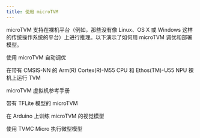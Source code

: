 ```yaml
---
title: 使用 microTVM
---
```


microTVM 支持在裸机平台（例如，那些没有像 Linux、OS X 或 Windows 这样的传统操作系统的平台）上进行推理。以下演示了如何用 microTVM 调优和部署模型。

使用 microTVM 自动调优

在带有 CMSIS-NN 的 Arm(R) Cortex(R)-M55 CPU 和 Ethos(TM)-U55 NPU 裸机上运行 TVM

microTVM 虚拟机参考手册

带有 TFLite 模型的 microTVM

在 Arduino 上训练 microTVM 的视觉模型

使用 TVMC Micro 执行微型模型